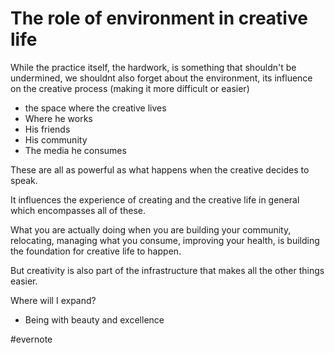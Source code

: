 # The role of environment in creative life

While the practice itself, the hardwork, is something that shouldn't be undermined, we shouldnt also forget about the environment, its influence on the creative process (making it more difficult or easier)

- the space where the creative lives
- Where he works
- His friends
- His community
- The media he consumes

These are all as powerful as what happens when the creative decides to speak.

It influences the experience of creating and the creative life in general which encompasses all of these.

What you are actually doing when you are building your community, relocating, managing what you consume, improving your health, is building the foundation for creative life to happen.

But creativity is also part of the infrastructure that makes all the other things easier.

Where will I expand?

- Being with beauty and excellence

\#evernote

